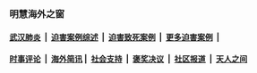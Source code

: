 
### 明慧海外之窗

####  [武汉肺炎](indexes/365.md?t=01161200) &nbsp;|&nbsp;  [迫害案例综述](indexes/328.md?t=01161200) &nbsp;|&nbsp; [迫害致死案例](indexes/277.md?t=01161200)  &nbsp;|&nbsp; [更多迫害案例](indexes/81.md?t=01161200)  &nbsp;|&nbsp; 
####  [时事评论](indexes/251.md?t=01161200) &nbsp;|&nbsp; [海外简讯](indexes/245.md?t=01161200)&nbsp;|&nbsp;  [社会支持](indexes/140.md?t=01161200) &nbsp;|&nbsp; [褒奖决议](indexes/282.md?t=01161200) &nbsp;|&nbsp; [社区报道](indexes/91.md?t=01161200)  &nbsp;|&nbsp; [天人之间](indexes/78.md?t=01161200) 

